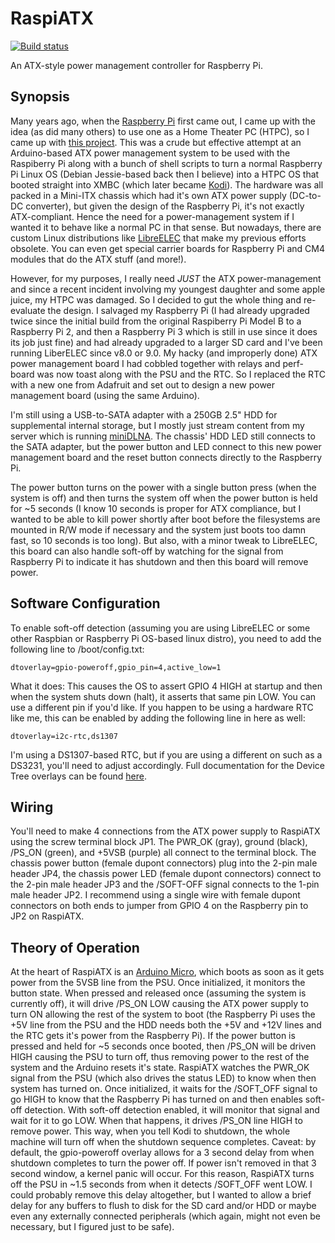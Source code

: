 # RaspiATX
[![Build status](https://github.com/cyrusbuilt/RaspiATX/actions/workflows/ci.yml/badge.svg)](https://github.com/cyrusbuilt/RaspiATX/actions?query=workflows%3APlatformIO)

An ATX-style power management controller for Raspberry Pi.

## Synopsis

Many years ago, when the [Raspberry Pi](https://www.raspberrypi.com/) first came out, I came up with the idea (as did many others) to use one as a Home Theater PC (HTPC), so I came up with [this project](https://github.com/cyrusbuilt/CyrusBuiltHTPC). This was a crude but effective attempt at an Arduino-based ATX power management system to be used with the Raspiberry Pi along with a bunch of shell scripts to turn a normal Raspberry Pi Linux OS (Debian Jessie-based back then I believe) into a HTPC OS that booted straight into XMBC (which later became [Kodi](https://kodi.tv/)). The hardware was all packed in a Mini-ITX chassis which had it's own ATX power supply (DC-to-DC converter), but given the design of the Raspberry Pi, it's not exactly ATX-compliant. Hence the need for a power-management system if I wanted it to behave like a normal PC in that sense. But nowadays, there are custom Linux distributions like [LibreELEC](https://libreelec.tv/) that make my previous efforts obsolete. You can even get special carrier boards for Raspberry Pi and CM4 modules that do the ATX stuff (and more!).

However, for my purposes, I really need *JUST* the ATX power-management and since a recent incident involving my youngest daughter and some apple juice, my HTPC was damaged. So I decided to gut the whole thing and re-evaluate the design. I salvaged my Raspberry Pi (I had already upgraded twice since the initial build from the original Raspiberry Pi Model B to a Raspberry Pi 2, and then a Raspberry Pi 3 which is still in use since it does its job just fine) and had already upgraded to a larger SD card and I've been running LiberELEC since v8.0 or 9.0. My hacky (and improperly done) ATX power management board I had cobbled together with relays and perf-board was now toast along with the PSU and the RTC. So I replaced the RTC with a new one from Adafruit and set out to design a new power management board (using the same Arduino).

I'm still using a USB-to-SATA adapter with a 250GB 2.5" HDD for supplemental internal storage, but I mostly just stream content from my server which is running [miniDLNA](https://sourceforge.net/projects/minidlna/). The chassis' HDD LED still connects to the SATA adapter, but the power button and LED connect to this new power management board and the reset button connects directly to the Raspberry Pi.

The power button turns on the power with a single button press (when the system is off) and then turns the system off when the power button is held for ~5 seconds (I know 10 seconds is proper for ATX compliance, but I wanted to be able to kill power shortly after boot before the filesystems are mounted in R/W mode if necessary and the system just boots too damn fast, so 10 seconds is too long). But also, with a minor tweak to LibreELEC, this board can also handle soft-off by watching for the signal from Raspberry Pi to indicate it has shutdown and then this board will remove power.

## Software Configuration

To enable soft-off detection (assuming you are using LibreELEC or some other Raspbian or Raspberry Pi OS-based linux distro), you need to add the following line to /boot/config.txt:

```
dtoverlay=gpio-poweroff,gpio_pin=4,active_low=1
```

What it does: This causes the OS to assert GPIO 4 HIGH at startup and then when the system shuts down (halt), it asserts that same pin LOW. You can use a different pin if you'd like.  If you happen to be using a hardware RTC like me, this can be enabled by adding the following line in here as well:

```
dtoverlay=i2c-rtc,ds1307
```

I'm using a DS1307-based RTC, but if you are using a different on such as a DS3231, you'll need to adjust accordingly. Full documentation for the Device Tree overlays can be found [here](https://github.com/raspberrypi/firmware/blob/master/boot/overlays/README).

## Wiring

You'll need to make 4 connections from the ATX power supply to RaspiATX using the screw terminal block JP1. The PWR_OK (gray), ground (black), /PS_ON (green), and +5VSB (purple) all connect to the terminal block. The chassis power button (female dupont connectors) plug into the 2-pin male header JP4, the chassis power LED (female dupont connectors) connect to the 2-pin male header JP3 and the /SOFT-OFF signal connects to the 1-pin male header JP2. I recommend using a single wire with female dupont connectors on both ends to jumper from GPIO 4 on the Raspberry pin to JP2 on RaspiATX.

## Theory of Operation

At the heart of RaspiATX is an [Arduino Micro](https://docs.arduino.cc/hardware/micro), which boots as soon as it gets power from the 5VSB line from the PSU. Once initialized, it monitors the button state. When pressed and released once (assuming the system is currently off), it will drive /PS_ON LOW causing the ATX power supply to turn ON allowing the rest of the system to boot (the Raspberry Pi uses the +5V line from the PSU and the HDD needs both the +5V and +12V lines and the RTC gets it's power from the Raspberry Pi). If the power button is pressed and held for ~5 seconds once booted, then /PS_ON will be driven HIGH causing the PSU to turn off, thus removing power to the rest of the system and the Arduino resets it's state. RaspiATX watches the PWR_OK signal from the PSU (which also drives the status LED) to know when then system has turned on. Once initialized, it waits for the /SOFT_OFF signal to go HIGH to know that the Raspberry Pi has turned on and then enables soft-off detection. With soft-off detection enabled, it will monitor that signal and wait for it to go LOW. When that happens, it drives /PS_ON line HIGH to remove power. This way, when you tell Kodi to shutdown, the whole machine will turn off when the shutdown sequence completes. Caveat: by default, the gpio-poweroff overlay allows for a 3 second delay from when shutdown completes to turn the power off. If power isn't removed in that 3 second window, a kernel panic will occur. For this reason, RaspiATX turns off the PSU in ~1.5 seconds from when it detects /SOFT_OFF went LOW. I could probably remove this delay altogether, but I wanted to allow a brief delay for any buffers to flush to disk for the SD card and/or HDD or maybe even any externally connected peripherals (which again, might not even be necessary, but I figured just to be safe).